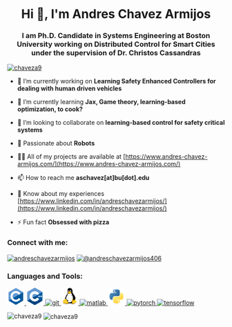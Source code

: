 <h1 align="center">Hi 👋, I'm Andres Chavez Armijos</h1>
<h3 align="center">I am Ph.D. Candidate in Systems Engineering at Boston University working on Distributed Control for Smart Cities under the supervision of Dr. Christos Cassandras</h3>

<p align="left"> <a href="https://github.com/ryo-ma/github-profile-trophy"><img src="https://github-profile-trophy.vercel.app/?username=chaveza9" alt="chaveza9" /></a> </p>

- 🔭 I’m currently working on **Learning Safety Enhanced Controllers for dealing with human driven vehicles**

- 🌱 I’m currently learning **Jax, Game theory, learning-based optimization, to cook?**

- 👯 I’m looking to collaborate on **learning-based control for safety critical systems**

- 🤖 Passionate about **Robots**

- 👨‍💻 All of my projects are available at [https://www.andres-chavez-armijos.com/](https://www.andres-chavez-armijos.com/)

- 📫 How to reach me **aschavez[at]bu[dot].edu**

- 📄 Know about my experiences [https://www.linkedin.com/in/andreschavezarmijos/](https://www.linkedin.com/in/andreschavezarmijos/)

- ⚡ Fun fact **Obsessed with pizza**

<h3 align="left">Connect with me:</h3>
<p align="left">
<a href="https://linkedin.com/in/andreschavezarmijos" target="blank"><img align="center" src="https://raw.githubusercontent.com/rahuldkjain/github-profile-readme-generator/master/src/images/icons/Social/linked-in-alt.svg" alt="andreschavezarmijos" height="30" width="40" /></a>
<a href="https://www.youtube.com/c/@andreschavezarmijos406" target="blank"><img align="center" src="https://raw.githubusercontent.com/rahuldkjain/github-profile-readme-generator/master/src/images/icons/Social/youtube.svg" alt="@andreschavezarmijos406" height="30" width="40" /></a>
</p>

<h3 align="left">Languages and Tools:</h3>
<p align="left"> <a href="https://www.cprogramming.com/" target="_blank" rel="noreferrer"> <img src="https://raw.githubusercontent.com/devicons/devicon/master/icons/c/c-original.svg" alt="c" width="40" height="40"/> </a> <a href="https://www.w3schools.com/cpp/" target="_blank" rel="noreferrer"> <img src="https://raw.githubusercontent.com/devicons/devicon/master/icons/cplusplus/cplusplus-original.svg" alt="cplusplus" width="40" height="40"/> </a> <a href="https://git-scm.com/" target="_blank" rel="noreferrer"> <img src="https://www.vectorlogo.zone/logos/git-scm/git-scm-icon.svg" alt="git" width="40" height="40"/> </a> <a href="https://www.linux.org/" target="_blank" rel="noreferrer"> <img src="https://raw.githubusercontent.com/devicons/devicon/master/icons/linux/linux-original.svg" alt="linux" width="40" height="40"/> </a> <a href="https://www.mathworks.com/" target="_blank" rel="noreferrer"> <img src="https://upload.wikimedia.org/wikipedia/commons/2/21/Matlab_Logo.png" alt="matlab" width="40" height="40"/> </a> <a href="https://www.python.org" target="_blank" rel="noreferrer"> <img src="https://raw.githubusercontent.com/devicons/devicon/master/icons/python/python-original.svg" alt="python" width="40" height="40"/> </a> <a href="https://pytorch.org/" target="_blank" rel="noreferrer"> <img src="https://www.vectorlogo.zone/logos/pytorch/pytorch-icon.svg" alt="pytorch" width="40" height="40"/> </a> <a href="https://www.tensorflow.org" target="_blank" rel="noreferrer"> <img src="https://www.vectorlogo.zone/logos/tensorflow/tensorflow-icon.svg" alt="tensorflow" width="40" height="40"/> </a> </p>

<p><img align="left" src="https://github-readme-stats.vercel.app/api/top-langs?username=chaveza9&show_icons=true&locale=en&layout=compact" alt="chaveza9" /></p>

<p>&nbsp;<img align="center" src="https://github-readme-stats.vercel.app/api?username=chaveza9&show_icons=true&locale=en" alt="chaveza9" /></p>

